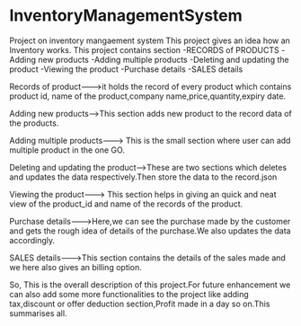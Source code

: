 # InventoryManagementSystem
Project on inventory mangaement system 
This project gives an idea how an Inventory works.
This project contains section
  -RECORDS of PRODUCTS
  -Adding new products
  -Adding multiple products
  -Deleting and updating the product
  -Viewing the product
  -Purchase details
  -SALES details


Records of product--->it holds the record of every product which contains product id, name of the product,company name,price,quantity,expiry date.

Adding new products-->This section adds new product to the record data of the products.

Adding multiple products---> This is the small section where user can add multiple product in the one GO.

Deleting and updating the product-->These are two sections which deletes and updates the data respectively.Then store the data to the record.json

Viewing the product---> This section helps in giving an quick and neat view of the product_id and name of the records of the product.

Purchase details--->Here,we can see the purchase made by the customer and gets the rough idea of details of the purchase.We also updates the data accordingly.

SALES details--->This section contains the details of the sales made and we here also gives an billing option.


So, This is the overall description of this project.For future enhancement we can also add some more functionalities to the project like adding tax,discount or offer deduction section,Profit made in a day so on.This summarises all. 
